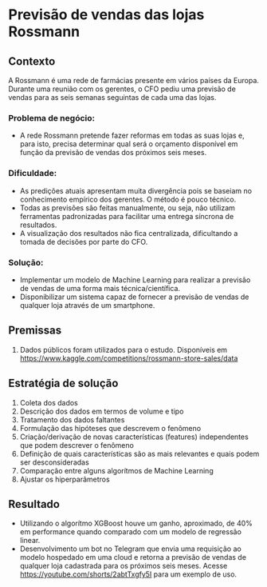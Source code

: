 # Previsão de vendas das lojas Rossmann

## Contexto

A Rossmann é uma rede de farmácias presente em vários países da Europa. Durante uma reunião com os gerentes, o CFO pediu uma previsão de vendas para as seis semanas seguintas de cada uma das lojas.

### Problema de negócio:
- A rede Rossmann pretende fazer reformas em todas as suas lojas e, para isto, precisa determinar qual será o orçamento disponível em função da previsão de vendas dos próximos seis meses.

### Dificuldade:
- As predições atuais apresentam muita divergência pois se baseiam no conhecimento empírico dos gerentes. O método é pouco técnico.
- Todas as previsões são feitas manualmente, ou seja, não utilizam ferramentas padronizadas para facilitar uma entrega síncrona de resultados.
- A visualização dos resultados não fica centralizada, dificultando a tomada de decisões por parte do CFO.

### Solução:
- Implementar um modelo de Machine Learning para realizar a previsão de vendas de uma forma mais técnica/científica.
- Disponibilizar um sistema capaz de fornecer a previsão de vendas de qualquer loja através de um smartphone.


## Premissas

1. Dados públicos foram utilizados para o estudo. Disponíveis em https://www.kaggle.com/competitions/rossmann-store-sales/data


## Estratégia de solução

1. Coleta dos dados
2. Descrição dos dados em termos de volume e tipo
3. Tratamento dos dados faltantes
4. Formulação das hipóteses que descrevem o fenômeno
5. Criação/derivação de novas características (features) independentes que podem descrever o fenômeno
6. Definição de quais características são as mais relevantes e quais podem ser desconsideradas
7. Comparação entre alguns algorítmos de Machine Learning
8. Ajustar os hiperparâmetros


## Resultado

- Utilizando o algorítmo XGBoost houve um ganho, aproximado, de 40% em performance quando comparado com um modelo de regressão linear.
- Desenvolvimento um bot no Telegram que envia uma requisição ao modelo hospedado em uma cloud e retorna a previsão de vendas de qualquer loja cadastrada para os próximos seis meses. Acesse https://youtube.com/shorts/2abtTxgfy5I para um exemplo de uso.
